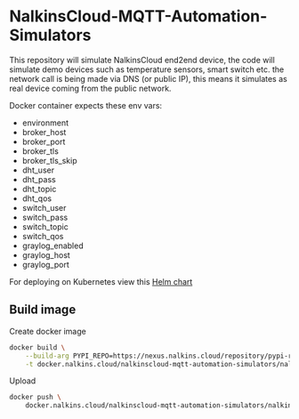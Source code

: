 NalkinsCloud-MQTT-Automation-Simulators
=======================================

This repository will simulate NalkinsCloud end2end device, the code will simulate demo devices such as temperature sensors, smart switch etc. 
the network call is being made via DNS (or public IP), 
this means it simulates as real device coming from the public network.  

Docker container expects these env vars:
- environment
- broker_host
- broker_port
- broker_tls
- broker_tls_skip
- dht_user
- dht_pass
- dht_topic
- dht_qos
- switch_user
- switch_pass
- switch_topic
- switch_qos
- graylog_enabled
- graylog_host
- graylog_port

For deploying on Kubernetes view this [Helm chart](https://github.com/ArieLevs/Kubernetes-Helm-Charts/tree/master/charts/nalkinscloud-mqtt-simulators)

Build image
-----------
Create docker image   
```bash
docker build \
    --build-arg PYPI_REPO=https://nexus.nalkins.cloud/repository/pypi-repo/simple \
    -t docker.nalkins.cloud/nalkinscloud-mqtt-automation-simulators/nalkinscloud-mqtt-automation-simulators:latest .
```  

Upload 
```bash
docker push \
    docker.nalkins.cloud/nalkinscloud-mqtt-automation-simulators/nalkinscloud-mqtt-automation-simulators:latest
```
